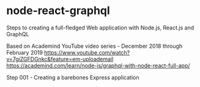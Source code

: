 # node-react-graphql
Steps to creating a full-fledged Web application with Node.js, React.js and GraphQL

Based on Academind YouTube video series - December 2018 through February 2019
https://www.youtube.com/watch?v=7giZGFDGnkc&feature=em-uploademail
https://academind.com/learn/node-js/graphql-with-node-react-full-app/

Step 001 - Creating a barebones Express application
